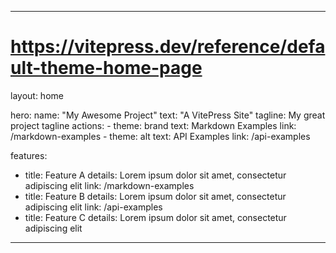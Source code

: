 <!--
 * @Author: hhy
 * @Date: 2025-04-01 16:05:03
 * @LastEditTime: 2025-04-01 17:09:38
 * @LastEditors: hhy
 * @Description: 
 * @FilePath: \first_vitepress_website\docs\src\index.md
-->
---
# https://vitepress.dev/reference/default-theme-home-page
layout: home

hero:
  name: "My Awesome Project"
  text: "A VitePress Site"
  tagline: My great project tagline
  actions:
    - theme: brand
      text: Markdown Examples
      link: /markdown-examples
    - theme: alt
      text: API Examples
      link: /api-examples

features:
  - title: Feature A
    details: Lorem ipsum dolor sit amet, consectetur adipiscing elit
    link: /markdown-examples
  - title: Feature B
    details: Lorem ipsum dolor sit amet, consectetur adipiscing elit
    link: /api-examples
  - title: Feature C
    details: Lorem ipsum dolor sit amet, consectetur adipiscing elit
---

